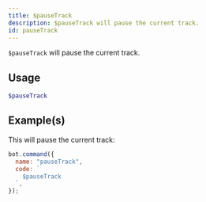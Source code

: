 ```yaml
---
title: $pauseTrack
description: $pauseTrack will pause the current track.
id: pauseTrack
---
```


`$pauseTrack` will pause the current track.

## Usage

```php
$pauseTrack
```

## Example(s)

This will pause the current track:

```javascript
bot.command({
  name: "pauseTrack",
  code: `
    $pauseTrack
  `,
});
```
